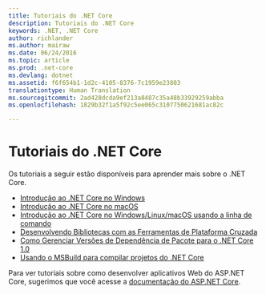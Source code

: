 ```yaml
---
title: Tutoriais do .NET Core
description: Tutoriais do .NET Core
keywords: .NET, .NET Core
author: richlander
ms.author: mairaw
ms.date: 06/24/2016
ms.topic: article
ms.prod: .net-core
ms.devlang: dotnet
ms.assetid: f6f654b1-1d2c-4105-8376-7c1959e23803
translationtype: Human Translation
ms.sourcegitcommit: 2ad428dcda9ef213a8487c35a48b33929259abba
ms.openlocfilehash: 1829b32f1a5f92c5ee065c3107750621681ac82c

---
```


# <a name="net-core-tutorials"></a>Tutoriais do .NET Core

Os tutoriais a seguir estão disponíveis para aprender mais sobre o .NET Core.

- [Introdução ao .NET Core no Windows](using-on-windows.md)
- [Introdução ao .NET Core no macOS](using-on-macos.md)
- [Introdução ao .NET Core no Windows/Linux/macOS usando a linha de comando](using-with-xplat-cli.md)
- [Desenvolvendo Bibliotecas com as Ferramentas de Plataforma Cruzada](libraries.md)
- [Como Gerenciar Versões de Dependência de Pacote para o .NET Core 1.0](managing-package-dependency-versions.md)
- [Usando o MSBuild para compilar projetos do .NET Core](target-dotnetcore-with-msbuild.md)

Para ver tutoriais sobre como desenvolver aplicativos Web do ASP.NET Core, sugerimos que você acesse a [documentação do ASP.NET Core](https://docs.microsoft.com/aspnet/core/).


<!--HONumber=Jan17_HO3-->


